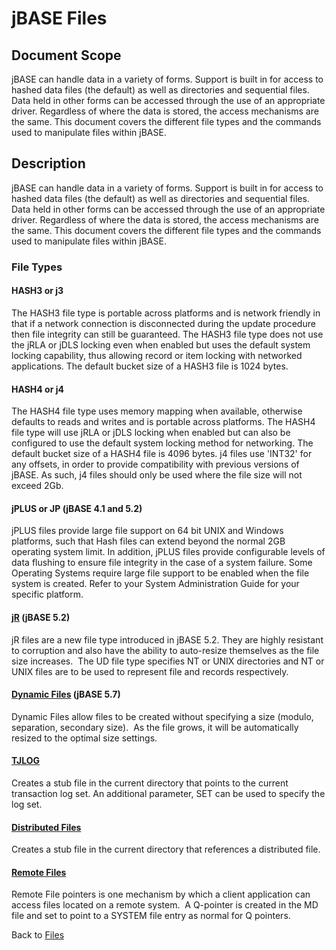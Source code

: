 # jBASE Files

<PageHeader />

## Document Scope

jBASE can handle data in a variety of forms. Support is built in for access to hashed data files (the default) as well as directories and sequential files. Data held in other forms can be accessed through the use of an appropriate driver. Regardless of where the data is stored, the access mechanisms are the same. This document covers the different file types and the commands used to manipulate files within jBASE.

## Description

jBASE can handle data in a variety of forms. Support is built in for access to hashed data files (the default) as well as directories and sequential files. Data held in other forms can be accessed through the use of an appropriate driver. Regardless of where the data is stored, the access mechanisms are the same. This document covers the different file types and the commands used to manipulate files within jBASE.

### File Types

#### HASH3 or j3

The HASH3 file type is portable across platforms and is network friendly in that if a network connection is disconnected during the update procedure then file integrity can still be guaranteed. The HASH3 file type does not use the jRLA or jDLS locking even when enabled but uses the default system locking capability, thus allowing record or item locking with networked applications. The default bucket size of a HASH3 file is 1024 bytes.

#### HASH4 or j4

The HASH4 file type uses memory mapping when available, otherwise defaults to reads and writes and is portable across platforms. The HASH4 file type will use jRLA or jDLS locking when enabled but can also be configured to use the default system locking method for networking. The default bucket size of a HASH4 file is 4096 bytes. j4 files use 'INT32' for any offsets, in order to provide compatibility with previous versions of jBASE. As such, j4 files should only be used where the file size will not exceed 2Gb.

#### jPLUS or JP (jBASE 4.1 and 5.2)

jPLUS files provide large file support on 64 bit UNIX and Windows platforms, such that Hash files can extend beyond the normal 2GB operating system limit. In addition, jPLUS files provide configurable levels of data flushing to ensure file integrity in the case of a system failure. Some Operating Systems require large file support to be enabled when the file system is created. Refer to your System Administration Guide for your specific platform.

#### [jR](./../jr-files) (jBASE 5.2)

jR files are a new file type introduced in jBASE 5.2. They are highly resistant to corruption and also have the ability to auto-resize themselves as the file size increases.  The UD file type specifies NT or UNIX directories and NT or UNIX files are to be used to represent file and records respectively.

#### [Dynamic Files](./../dynamic-files) (jBASE 5.7)

Dynamic Files allow files to be created without specifying a size (modulo, separation, secondary size).  As the file grows, it will be automatically resized to the optimal size settings.

#### [TJLOG](./../../transactions/transaction-replication/introduction-to-transaction-journaling)

Creates a stub file in the current directory that points to the current transaction log set. An additional parameter, SET can be used to specify the log set.

#### [Distributed Files](./../distributed-files/distributed-files)

Creates a stub file in the current directory that references a distributed file.

#### [Remote Files](./../remote-files/jbase-remote-file-service-(jrfs))

Remote File pointers is one mechanism by which a client application can access files located on a remote system.  A Q-pointer is created in the MD file and set to point to a SYSTEM file entry as normal for Q pointers.

Back to [Files](./../README.md)

<PageFooter />
